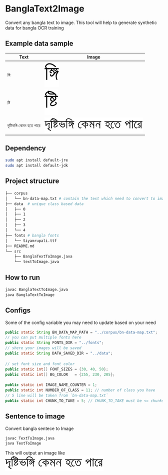 # BanglaText2Image

Convert any bangla text to image. This tool will help to generate synthetic data for bangla OCR training

## Example data sample
| Text        | Image |
| ----------- | ----------- |
|  ঙ্গি    |![](./data/3/7.png) |
|  ষ্টি    |![](./data/1/7.png)|
|  দৃষ্টিভঙ্গি কেমন হতে পারে  |![](./src/long-text-gneration.png)|


## Dependency
```sh
sudo apt install default-jre
sudo apt install default-jdk
```

## Project structure
```sh
├── corpus
│   └── bn-data-map.txt # contain the text which need to convert to image
├── data  # unique class based data
│   ├── 0
│   ├── 1
│   ├── 2
│   ├── 3
│   └── 4
├── fonts # bangla fonts
│   └── Siyamrupali.ttf
├── README.md
└── src
    ├── BanglaTextToImage.java
    └── textToImage.java
```

## How to run
```sh
javac BanglaTextToImage.java
java BanglaTextToImage
```

## Configs
Some of the config variable you may need to update based on your need
```java
public static String BN_DATA_MAP_PATH = "../corpus/bn-data-map.txt";
// you can put multiple fonts here
public static String FONTS_DIR = "../fonts";
// shere your images will be saved
public static String DATA_SAVED_DIR = "../data";

// set font size and font color
public static int[] FONT_SIZES = {30, 40, 50};
public static int[] BG_COLOR   = {255, 230, 205};
	
public static int IMAGE_NAME_COUNTER = 1;
public static int NUMBER_OF_CLASS = 11; // number of class you have
// 5 line will be taken from `bn-data-map.txt`
public static int CHUNK_TO_TAKE = 5; // CHUNK_TO_TAKE must be <= chunks.lenght()
```

## Sentence to image
Convert bangla sentece to Image
```sh
javac TextToImage.java
java TextToImage
```
This will output an image like
![](./src/long-text-gneration.png)
